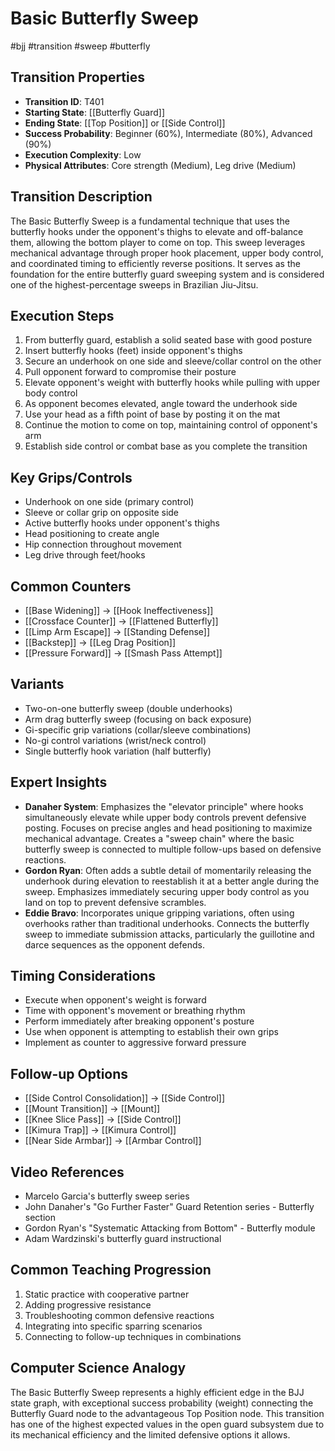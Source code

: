 # Basic Butterfly Sweep
#bjj #transition #sweep #butterfly

## Transition Properties
- **Transition ID**: T401
- **Starting State**: [[Butterfly Guard]]
- **Ending State**: [[Top Position]] or [[Side Control]]
- **Success Probability**: Beginner (60%), Intermediate (80%), Advanced (90%)
- **Execution Complexity**: Low
- **Physical Attributes**: Core strength (Medium), Leg drive (Medium)

## Transition Description
The Basic Butterfly Sweep is a fundamental technique that uses the butterfly hooks under the opponent's thighs to elevate and off-balance them, allowing the bottom player to come on top. This sweep leverages mechanical advantage through proper hook placement, upper body control, and coordinated timing to efficiently reverse positions. It serves as the foundation for the entire butterfly guard sweeping system and is considered one of the highest-percentage sweeps in Brazilian Jiu-Jitsu.

## Execution Steps
1. From butterfly guard, establish a solid seated base with good posture
2. Insert butterfly hooks (feet) inside opponent's thighs
3. Secure an underhook on one side and sleeve/collar control on the other
4. Pull opponent forward to compromise their posture
5. Elevate opponent's weight with butterfly hooks while pulling with upper body control
6. As opponent becomes elevated, angle toward the underhook side
7. Use your head as a fifth point of base by posting it on the mat
8. Continue the motion to come on top, maintaining control of opponent's arm
9. Establish side control or combat base as you complete the transition

## Key Grips/Controls
- Underhook on one side (primary control)
- Sleeve or collar grip on opposite side
- Active butterfly hooks under opponent's thighs
- Head positioning to create angle
- Hip connection throughout movement
- Leg drive through feet/hooks

## Common Counters
- [[Base Widening]] → [[Hook Ineffectiveness]]
- [[Crossface Counter]] → [[Flattened Butterfly]]
- [[Limp Arm Escape]] → [[Standing Defense]]
- [[Backstep]] → [[Leg Drag Position]]
- [[Pressure Forward]] → [[Smash Pass Attempt]]

## Variants
- Two-on-one butterfly sweep (double underhooks)
- Arm drag butterfly sweep (focusing on back exposure)
- Gi-specific grip variations (collar/sleeve combinations)
- No-gi control variations (wrist/neck control)
- Single butterfly hook variation (half butterfly)

## Expert Insights
- **Danaher System**: Emphasizes the "elevator principle" where hooks simultaneously elevate while upper body controls prevent defensive posting. Focuses on precise angles and head positioning to maximize mechanical advantage. Creates a "sweep chain" where the basic butterfly sweep is connected to multiple follow-ups based on defensive reactions.
- **Gordon Ryan**: Often adds a subtle detail of momentarily releasing the underhook during elevation to reestablish it at a better angle during the sweep. Emphasizes immediately securing upper body control as you land on top to prevent defensive scrambles.
- **Eddie Bravo**: Incorporates unique gripping variations, often using overhooks rather than traditional underhooks. Connects the butterfly sweep to immediate submission attacks, particularly the guillotine and darce sequences as the opponent defends.

## Timing Considerations
- Execute when opponent's weight is forward
- Time with opponent's movement or breathing rhythm
- Perform immediately after breaking opponent's posture
- Use when opponent is attempting to establish their own grips
- Implement as counter to aggressive forward pressure

## Follow-up Options
- [[Side Control Consolidation]] → [[Side Control]]
- [[Mount Transition]] → [[Mount]]
- [[Knee Slice Pass]] → [[Side Control]]
- [[Kimura Trap]] → [[Kimura Control]]
- [[Near Side Armbar]] → [[Armbar Control]]

## Video References
- Marcelo Garcia's butterfly sweep series
- John Danaher's "Go Further Faster" Guard Retention series - Butterfly section
- Gordon Ryan's "Systematic Attacking from Bottom" - Butterfly module
- Adam Wardzinski's butterfly guard instructional

## Common Teaching Progression
1. Static practice with cooperative partner
2. Adding progressive resistance
3. Troubleshooting common defensive reactions
4. Integrating into specific sparring scenarios
5. Connecting to follow-up techniques in combinations

## Computer Science Analogy
The Basic Butterfly Sweep represents a highly efficient edge in the BJJ state graph, with exceptional success probability (weight) connecting the Butterfly Guard node to the advantageous Top Position node. This transition has one of the highest expected values in the open guard subsystem due to its mechanical efficiency and the limited defensive options it allows.
